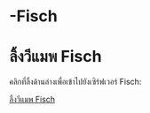 # -Fisch<!DOCTYPE html>
<html lang="th">
<head>
    <meta charset="UTF-8">
    <meta name="viewport" content="width=device-width, initial-scale=1.0">
    <title>ลิ้งวีแมพ Fisch</title>
</head>
<body>
    <h1>ลิ้งวีแมพ Fisch</h1>
    <p>คลิกที่ลิ้งด้านล่างเพื่อเข้าไปยังเซิร์ฟเวอร์ Fisch:</p>
    <a href="https://www.roblox.com/share?code=ebf88ba30a784248b28b35aaf2e097b9&type=Server" target="_blank">ลิ้งวีแมพ Fisch</a>
</body>
</html>
